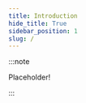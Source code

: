 ```yaml
---
title: Introduction
hide_title: True
sidebar_position: 1
slug: /
---
```


:::note

Placeholder!

:::